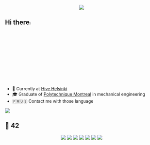 <p align='center'>
  <img src='https://media2.giphy.com/media/v1.Y2lkPTc5MGI3NjExYzJ0anc1cTE0YnpwNmF4YmJ3YXh2dmo2N2w5MDR1dTFxbHZzdWl1biZlcD12MV9pbnRlcm5hbF9naWZfYnlfaWQmY3Q9Zw/eUdtR10ZsxlFC/200.webp' />
</p>

## Hi there<img src="https://media.giphy.com/media/hvRJCLFzcasrR4ia7z/giphy.gif" width="5%">

- 🌱 Currently at <a target="_blank" href="https://www.42heilbronn.de/en/">Hive Helsinki</a> 
- 🎓 Graduate of <a target="_blank" href="https://www.polymtl.ca/en/">Polytechnique Montreal</a> in mechanical engineering
- 🇫🇷🇺🇸 Contact me with those language 

<p>
<!--  <a target="_blank" href="https://www.linkedin.com/in/juliette-mouette/"><img src="https://img.shields.io/badge/LinkedIn-0077B5?style=for-the-badge&logo=linkedin&logoColor=white"></a>    -->
  <a target="_blank" href="mailto:mouette.juliette@gmail.com"><img src="https://img.shields.io/badge/Gmail-D14836?style=for-the-badge&logo=gmail&logoColor=white"></a>
</p>

## 🚀 42
<p align="center">
  <img src="https://github.com/Juliettemtte/42-project-badges/blob/a48e677fd4871e6999a9564101dca26091ec18ef/badges/libfte.png" />
  <img src="https://github.com/Juliettemtte/42-project-badges/blob/a48e677fd4871e6999a9564101dca26091ec18ef/badges/ft_printfe.png" />
  <img src="https://github.com/Juliettemtte/42-project-badges/blob/a48e677fd4871e6999a9564101dca26091ec18ef/badges/get_next_linee.png" />
  <img src="https://github.com/Juliettemtte/42-project-badges/blob/a48e677fd4871e6999a9564101dca26091ec18ef/badges/born2beroote.png" />
  <img src="https://github.com/Juliettemtte/42-project-badges/blob/a48e677fd4871e6999a9564101dca26091ec18ef/badges/push_swape.png" />
  <img src="https://github.com/Juliettemtte/42-project-badges/blob/a48e677fd4871e6999a9564101dca26091ec18ef/badges/so_longe.png" />
  <img src="https://github.com/Juliettemtte/42-project-badges/blob/a48e677fd4871e6999a9564101dca26091ec18ef/badges/minitalke.png" />
</p>
<!--
**Juliettemtte/Juliettemtte** is a ✨ _special_ ✨ repository because its `README.md` (this file) appears on your GitHub profile.

Here are some ideas to get you started:

- 🔭 I’m currently working on ...
- 🌱 I’m currently learning ...
- 👯 I’m looking to collaborate on ...
- 🤔 I’m looking for help with ...
- 💬 Ask me about ...
- 📫 How to reach me: ...
- 😄 Pronouns: ...
- ⚡ Fun fact: ...
-->
